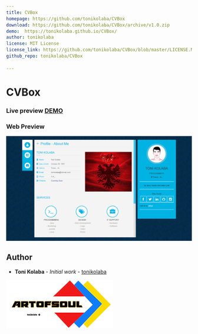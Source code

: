 ```yaml
---
title: CVBox
homepage: https://github.com/tonikolaba/CVBox
download: https://github.com/tonikolaba/CVBox/archive/v1.0.zip
demo:  https://tonikolaba.github.io/CVBox/
author: tonikolaba
license: MIT License
license_link: https://github.com/tonikolaba/CVBox/blob/master/LICENSE.MD
github_repo: tonikolaba/CVBox

---
```




 CVBox
===================


### Live preview [DEMO](https://tonikolaba.github.io/CVBox/)


### Web Preview

![Alt text](https://github.com/tonikolaba/CVBox/blob/master/images/1.jpg)



## Author

* **Toni Kolaba** - *Initial work* - [tonikolaba](https://github.com/tonikolaba)

![Alt text](https://github.com/tonikolaba/download/blob/master/info/artofsoullogoVOG.png)
